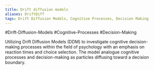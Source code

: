 ```yaml
---
title: Drift diffusion models
aliases: DriftDiff
tags: Drift Diffusion Models, Cognitive Processes, Decision Making
---
```


#Drift-Diffusion-Models #Cognitive-Processes #Decision-Making

Utilizing Drift Diffusion Models (DDM) to investigate cognitive decision-making processes within the field of psychology with an emphasis on reaction times and choice selection. The model analogue cognitive processes and decision-making as particles diffusing toward a decision boundary.